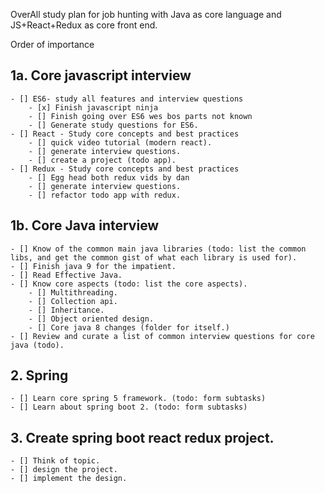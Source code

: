 OverAll study plan for job hunting with Java as core language and JS+React+Redux as core front end.

Order of importance

## 1a. Core javascript interview
    - [] ES6- study all features and interview questions
        - [x] Finish javascript ninja
        - [] Finish going over ES6 wes bos parts not known
        - [] Generate study questions for ES6.
    - [] React - Study core concepts and best practices
        - [] quick video tutorial (modern react).
        - [] generate interview questions.
        - [] create a project (todo app).
    - [] Redux - Study core concepts and best practices
        - [] Egg head both redux vids by dan
        - [] generate interview questions.
        - [] refactor todo app with redux.
        

## 1b.  Core Java interview
    - [] Know of the common main java libraries (todo: list the common libs, and get the common gist of what each library is used for).
    - [] Finish java 9 for the impatient.
    - [] Read Effective Java.
    - [] Know core aspects (todo: list the core aspects).
        - [] Multithreading.
        - [] Collection api.
        - [] Inheritance.
        - [] Object oriented design.
        - [] Core java 8 changes (folder for itself.)
    - [] Review and curate a list of common interview questions for core java (todo).
## 2.  Spring
    - [] Learn core spring 5 framework. (todo: form subtasks)
    - [] Learn about spring boot 2. (todo: form subtasks)

## 3. Create spring boot react redux project. 
    - [] Think of topic.
    - [] design the project.
    - [] implement the design.
